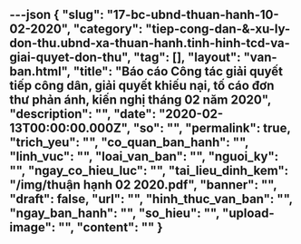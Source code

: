 ---json
{
    "slug": "17-bc-ubnd-thuan-hanh-10-02-2020",
    "category": "tiep-cong-dan-&-xu-ly-don-thu.ubnd-xa-thuan-hanh.tinh-hinh-tcd-va-giai-quyet-don-thu",
    "tag": [],
    "layout": "van-ban.html",
    "title": "Báo cáo Công tác giải quyết tiếp công dân, giải quyết khiếu nại, tố cáo đơn thư phản ánh, kiến nghị tháng 02 năm 2020",
    "description": "",
    "date": "2020-02-13T00:00:00.000Z",
    "so": "",
    "permalink": true,
    "trich_yeu": "",
    "co_quan_ban_hanh": "",
    "linh_vuc": "",
    "loai_van_ban": "",
    "nguoi_ky": "",
    "ngay_co_hieu_luc": "",
    "tai_lieu_dinh_kem": "/img/thuận hạnh 02 2020.pdf",
    "banner": "",
    "draft": false,
    "url": "",
    "hinh_thuc_van_ban": "",
    "ngay_ban_hanh": "",
    "so_hieu": "",
    "upload-image": "",
    "__content__": ""
}
---
